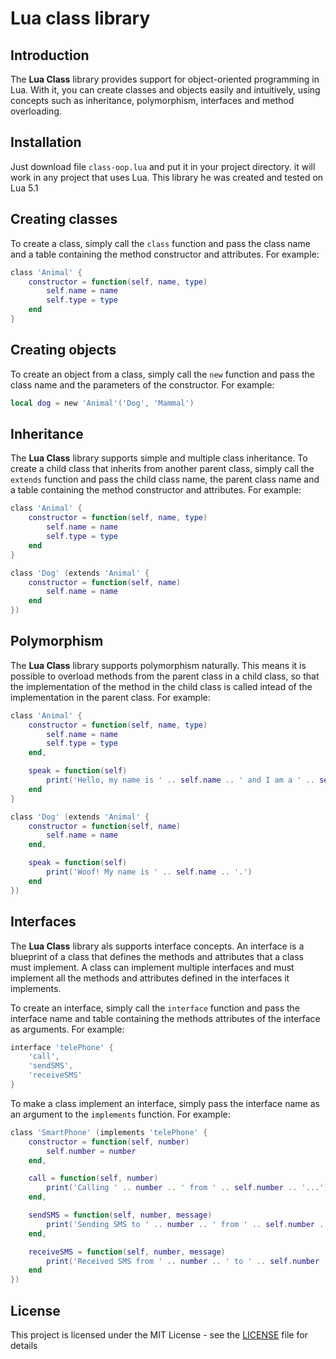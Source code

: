 # Lua class library

## Introduction

The **Lua Class** library provides support for object-oriented programming in Lua. With it, you can create classes and objects easily and intuitively, using concepts such as inheritance, polymorphism, interfaces and method overloading.

## Installation

Just download file `class-oop.lua` and put it in your project directory. it will work in any project that uses Lua. This library he was created and tested on Lua 5.1

## Creating classes

To create a class, simply call the `class` function and pass the class name and a table containing the method constructor and attributes. For example:

```lua
class 'Animal' {
    constructor = function(self, name, type)
        self.name = name
        self.type = type
    end
}
```

## Creating objects

To create an object from a class, simply call the `new` function and pass the class name and the parameters of the constructor. For example:

```lua
local dog = new 'Animal'('Dog', 'Mammal')
```

## Inheritance

The **Lua Class** library supports simple and multiple class inheritance. To create a child class that inherits from another parent class, simply call the `extends` function and pass the child class name, the parent class name and a table containing the method constructor and attributes. For example:

```lua
class 'Animal' {
    constructor = function(self, name, type)
        self.name = name
        self.type = type
    end
}

class 'Dog' (extends 'Animal' {
    constructor = function(self, name)
        self.name = name
    end
})
```

## Polymorphism

The **Lua Class** library supports polymorphism naturally. This means it is possible to overload methods from the parent class in a child class, so that the implementation of the method in the child class is called intead of the implementation in the parent class. For example:

```lua
class 'Animal' {
    constructor = function(self, name, type)
        self.name = name
        self.type = type
    end,

    speak = function(self)
        print('Hello, my name is ' .. self.name .. ' and I am a ' .. self.type .. '.')
    end
}

class 'Dog' (extends 'Animal' {
    constructor = function(self, name)
        self.name = name
    end,

    speak = function(self)
        print('Woof! My name is ' .. self.name .. '.')
    end
})
```

## Interfaces

The **Lua Class** library als supports interface concepts. An interface is a blueprint of a class that defines the methods and attributes that a class must implement. A class can implement multiple interfaces and must implement all the methods and attributes defined in the interfaces it implements.

To create an interface, simply call the `interface` function and pass the interface name and table containing the methods attributes of the interface as arguments. For example:

```lua
interface 'telePhone' {
    'call',
    'sendSMS',
    'receiveSMS'
}
```
To make a class implement an interface, simply pass the interface name as an argument to the `implements` function. For example:

```lua
class 'SmartPhone' (implements 'telePhone' {
    constructor = function(self, number)
        self.number = number
    end,

    call = function(self, number)
        print('Calling ' .. number .. ' from ' .. self.number .. '...')
    end,

    sendSMS = function(self, number, message)
        print('Sending SMS to ' .. number .. ' from ' .. self.number .. '...')
    end,

    receiveSMS = function(self, number, message)
        print('Received SMS from ' .. number .. ' to ' .. self.number .. '...')
    end
})
```

## License

This project is licensed under the MIT License - see the [LICENSE](https://github.com/lodsdev/lua-oop/blob/main/MIT-LICENSE.txt) file for details